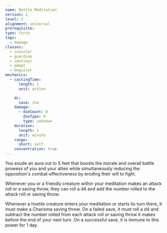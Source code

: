 ```yaml
---
name: Battle Meditation
version: 1
level: 2
alignment: universal
prerequisite: 
type: force
tags:
  - damage
classes:
  - consular
  - guardian
  - sentinel
  - adept
  - beguiler
mechanics:
  - castingTime:
      length: 1
      unit: action

    dc:
      save: cha
    damage:
      - dieCount: 0
        dieType: 0
        type: unknown
    duration:
      length: 1
      unit: minute
    range:
      short: self
    concentration: true
---
```

You exude an aura out to 5 feet that boosts the morale and overall battle prowess of you and your allies while simultaneously reducing the opposition's combat-effectiveness by eroding their will to fight. 

Whenever you or a friendly creature within your meditation makes an attack roll or a saving throw, they can roll a d4 and add the number rolled to the attack roll or saving throw. 

Whenever a hostile creature enters your meditation or starts its turn there, it must make a Charisma saving throw. On a failed save, it must roll a d4 and subtract the number rolled from each attack roll or saving throw it makes before the end of your next turn. On a successful save, it is immune to this power for 1 day.
    